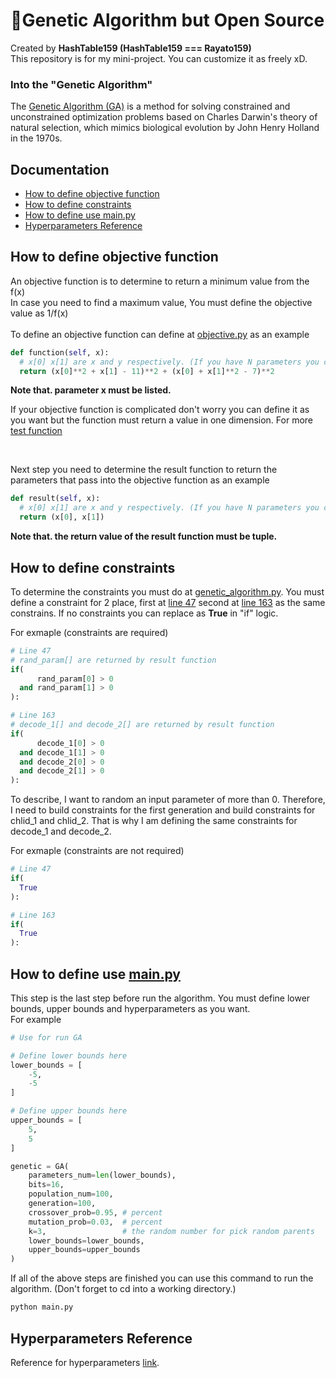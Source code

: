 <h1>🧬Genetic Algorithm but Open Source</h1>

<p>Created by <strong>HashTable159 (HashTable159 === Rayato159)</strong><br>
This repository is for my mini-project. You can customize it as freely xD.</p>

<h3>Into the "Genetic Algorithm"</h3>

The <a href="https://en.wikipedia.org/wiki/Genetic_algorithm">Genetic Algorithm (GA)</a> is a method for solving constrained and unconstrained optimization problems based on Charles Darwin's theory of natural selection, which mimics biological evolution by John Henry Holland in the 1970s.     

<h2>Documentation</h2>
<ul>
  <li><a href="#objectiveFunction">How to define objective function</a></li>
  <li><a href="#constraints">How to define constraints</a></li>
  <li><a href="#main">How to define use main.py</a></li>
  <li><a href="#hyperparameters">Hyperparameters Reference</a></li>
</ul>

<h2 id="objectiveFunction">How to define objective function</h2>
<p>An objective function is to determine to return a minimum value from the f(x)
<br>
In case you need to find a maximum value, You must define the objective value as 1/f(x)
<br><br>
To define an objective function can define at <a href="https://github.com/Rayato159/Genetic_Algorithm_Open_Source/blob/main/objective.py">objective.py<a> as an example
<br></p>

```python
def function(self, x):
  # x[0] x[1] are x and y respectively. (If you have N parameters you can customize it as you want.)
  return (x[0]**2 + x[1] - 11)**2 + (x[0] + x[1]**2 - 7)**2
```

<strong>Note that. parameter x must be listed.</strong>
<p>If your objective function is complicated don't worry you can define it as you want but the function must return a value in one dimension.
For more <a href="https://en.wikipedia.org/wiki/Test_functions_for_optimization">test function</a></p>
<br>
<p>Next step you need to determine the result function to return the parameters that pass into the objective function as an example</p>

```python
def result(self, x):
  # x[0] x[1] are x and y respectively. (If you have N parameters you can customize it as you want.)
  return (x[0], x[1])
```

<strong>Note that. the return value of the result function must be tuple.</strong>

<h2 id="constraints">How to define constraints</h2>
<p>To determine the constraints you must do at <a href="https://github.com/Rayato159/Genetic_Algorithm_Open_Source/blob/main/genetic_algorithm.py">genetic_algorithm.py</a>. You must define a constraint for 2 place, first at <a href="https://github.com/Rayato159/Genetic_Algorithm_Open_Source/blob/main/genetic_algorithm.py#L47">line 47</a> second at <a href="https://github.com/Rayato159/Genetic_Algorithm_Open_Source/blob/main/genetic_algorithm.py#L163">line 163</a> as the same constrains.
If no constraints you can replace as <strong>True</strong> in "if" logic.<br>

For exmaple (constraints are required)</p>

```python
# Line 47
# rand_param[] are returned by result function
if(
      rand_param[0] > 0
  and rand_param[1] > 0
):

# Line 163
# decode_1[] and decode_2[] are returned by result function
if(
      decode_1[0] > 0
  and decode_1[1] > 0
  and decode_2[0] > 0
  and decode_2[1] > 0
):
```
<p>To describe, I want to random an input parameter of more than 0. Therefore, I need to build constraints for the first generation and build constraints for chlid_1 and chlid_2.
That is why I am defining the same constraints for decode_1 and decode_2.</p>

For exmaple (constraints are not required)</p>

```python
# Line 47
if(
  True
):

# Line 163
if(
  True
):
```
<h2 id="main">How to define use <a href="https://github.com/Rayato159/Genetic_Algorithm_Open_Source/blob/main/main.py">main.py</a></h2>
<p>This step is the last step before run the algorithm. You must define lower bounds, upper bounds and hyperparameters as you want.<br>
For example</p>

```python
# Use for run GA

# Define lower bounds here
lower_bounds = [
    -5,
    -5
]

# Define upper bounds here
upper_bounds = [
    5,
    5
]

genetic = GA(
    parameters_num=len(lower_bounds),
    bits=16,
    population_num=100, 
    generation=100, 
    crossover_prob=0.95, # percent 
    mutation_prob=0.03,  # percent
    k=3,                 # the random number for pick random parents
    lower_bounds=lower_bounds,
    upper_bounds=upper_bounds
)
```

<p>If all of the above steps are finished you can use this command to run the algorithm. (Don't forget to cd into a working directory.)</p>

```bash
python main.py
```
<h2 id="hyperparameters">Hyperparameters Reference</h2>
Reference for hyperparameters <a href="https://www.mdpi.com/2078-2489/10/12/390/pdf">link</a>.
